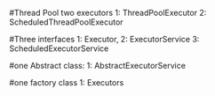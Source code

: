 #Thread Pool two executors
1: ThreadPoolExecutor
2: ScheduledThreadPoolExecutor

#Three interfaces
1: Executor,
2: ExecutorService
3: ScheduledExecutorService

#one Abstract class:
1: AbstractExecutorService

#one factory class
1: Executors